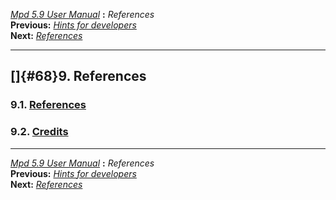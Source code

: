 [*Mpd 5.9 User Manual*](README.md) **:** *References*\
**Previous:** [*Hints for developers*](mpd67.md)\
**Next:** [*References*](mpd69.md)

------------------------------------------------------------------------

## []{#68}9. References

### 9.1. [References](mpd69.md#69)

### 9.2. [Credits](mpd70.md#70)

------------------------------------------------------------------------

[*Mpd 5.9 User Manual*](README.md) **:** *References*\
**Previous:** [*Hints for developers*](mpd67.md)\
**Next:** [*References*](mpd69.md)
